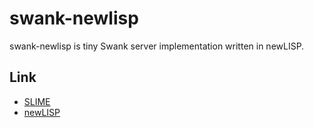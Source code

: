 swank-newlisp
=============

swank-newlisp is tiny Swank server implementation written in newLISP.


Link
----

- [SLIME](http://common-lisp.net/project/slime/)
- [newLISP](http://www.newlisp.org/)
